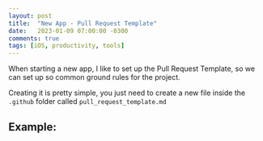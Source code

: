 ```yaml
---
layout: post
title:  "New App - Pull Request Template"
date:   2023-01-09 07:00:00 -0300
comments: true
tags: [iOS, productivity, tools]
---
```


When starting a new app, I like to set up the Pull Request Template, so we can set up so common ground rules for the project.

Creating it is pretty simple, you just need to create a new file inside the `.github` folder called `pull_request_template.md`

## Example:

<script src="https://gist.github.com/mdb1/3e773aa8eedc4e38dd3b5b501c7c72cd.js"></script>